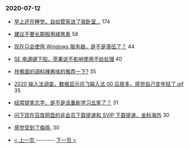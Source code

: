 ### 2020-07-12 
- [早上还在睡觉，自如管家进了我卧室...](https://www.v2ex.com/t/689296) 174
- [建议不要长期服用褪黑素](https://www.v2ex.com/t/689273) 58
- [现在只会使用 Windows 服务器，是不是落伍了？](https://www.v2ex.com/t/689336) 44
- [SE 电源键下陷，苹果说不影响使用不给处理](https://www.v2ex.com/t/689280) 40
- [拌煮面的调料辣酱啥的推荐一下?](https://www.v2ex.com/t/689306) 35
- [2020 输入法调查，数据显示讯飞输入法 00 后居多，感觉自己变年轻了.gif](https://www.v2ex.com/t/689316) 35
- [经常提笔忘字，是不是该重新学习五笔了？](https://www.v2ex.com/t/689278) 31
- [问下现在百度网盘的非会员下载提速和 SVIP 下载提速，坐标海外](https://www.v2ex.com/t/689265) 30
- [感觉受到了侮辱.](https://www.v2ex.com/t/689340) 30 

- [ < 上一页 ](https://github.com/able8/v2ex-hot-record/blob/master/2020-07-11.md) -------- [ 下一页 > ](https://github.com/able8/v2ex-hot-record/blob/master/2020-07-13.md)